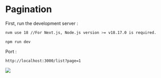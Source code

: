 # Pagination

First, run the development server :
```bash
nvm use 18 //For Next.js, Node.js version >= v18.17.0 is required.

```

```bash
npm run dev

```
Port :
```bash
http://localhost:3000/list?page=1

```
![](https://github.com/Peranutboonyakit/public/GIF.gif)
